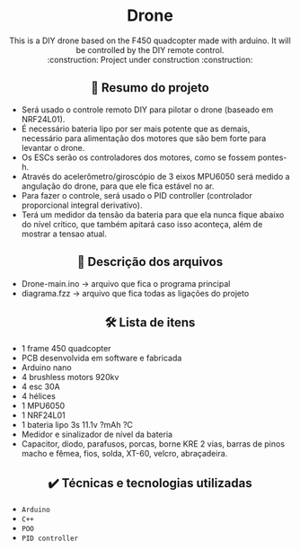 <h1 align="center"> Drone </h1>
<p  align="center"> 
    This is a DIY drone based on the F450 quadcopter made with arduino. It will be controlled by the DIY remote control. <br>
    :construction:  Project under construction  :construction:
</p>

<h2 align="center">  🔗 Resumo do projeto </h2>

- Será usado o controle remoto DIY para pilotar o drone (baseado em NRF24L01).
- É necessário bateria lipo por ser mais potente que as demais, necessário para alimentação dos motores que são bem forte para levantar o drone.
- Os ESCs serão os controladores dos motores, como se fossem pontes-h.
- Através do acelerômetro/giroscópio de 3 eixos MPU6050 será medido a angulação do drone, para que ele fica estável no ar.
- Para fazer o controle, será usado o PID controller (controlador proporcional integral derivativo).
- Terá um medidor da tensão da bateria para que ela nunca fique abaixo do nível crítico, que também apitará caso isso aconteça, além de mostrar a tensao atual.

<h2 align="center">  📁 Descrição dos arquivos </h2>

- Drone-main.ino -> arquivo que fica o programa principal
- diagrama.fzz -> arquivo que fica todas as ligações do projeto

<h2 align="center">  🛠️ Lista de itens </h2>

- 1 frame 450 quadcopter
- PCB desenvolvida em software e fabricada
- Arduino nano
- 4 brushless motors 920kv
- 4 esc 30A
- 4 hélices
- 1 MPU6050
- 1 NRF24L01
- 1 bateria lipo 3s 11.1v ?mAh ?C
- Medidor e sinalizador de nível da bateria
- Capacitor, diodo, parafusos, porcas, borne KRE 2 vias, barras de pinos macho e fêmea, fios, solda, XT-60, velcro, abraçadeira.

<h2 align="center">  ✔️ Técnicas e tecnologias utilizadas </h2>

- ``Arduino``
- ``C++``
- ``POO``
- ``PID controller``
